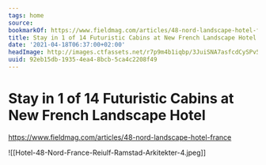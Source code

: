 ```yaml
---
tags: home
source:
bookmarkOf: https://www.fieldmag.com/articles/48-nord-landscape-hotel-france
title: Stay in 1 of 14 Futuristic Cabins at New French Landscape Hotel
date: '2021-04-18T06:37:00+02:00'
headImage: http://images.ctfassets.net/r7p9m4b1iqbp/3JuiSNA7asfcdCySPv5aQx/c82e1b97ed9db1fc6e6327a38a905c31/Hotel-48-Nord-France-Reiulf-Ramstad-Arkitekter-4.jpg?w=1000
uuid: 92eb15db-1935-4ea4-8bcb-5ca4c2208f49
---
```


# Stay in 1 of 14 Futuristic Cabins at New French Landscape Hotel
https://www.fieldmag.com/articles/48-nord-landscape-hotel-france

![[Hotel-48-Nord-France-Reiulf-Ramstad-Arkitekter-4.jpeg]]
